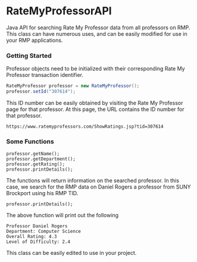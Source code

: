 # RateMyProfessorAPI
Java API for searching Rate My Professor data from all professors on RMP. This class can have numerous uses, and can be easily modified for use in your RMP applications.

### Getting Started

Professor objects need to be initialized with their corresponding Rate My Professor transaction identifier. 

```Java
RateMyProfessor professor = new RateMyProfessor();
professor.setId("307614");
```
This ID number can be easily obtained by visiting the Rate My Professor page for that professor. At this page, the URL contains the ID number for that professor. 

```url
https://www.ratemyprofessors.com/ShowRatings.jsp?tid=307614
```
### Some Functions

```
professor.getName();
professor.getDepartment();
professor.getRating();
professor.printDetails();
```
The functions will return information on the searched professor. In this case, we search for the RMP data on Daniel Rogers a professor from SUNY Brockport using his RMP TID.

```
professor.printDetails();
```
The above function will print out the following

```
Professor Daniel Rogers
Department: Computer Science
Overall Rating: 4.3
Level of Difficulty: 2.4
```
This class can be easily edited to use in your project.
